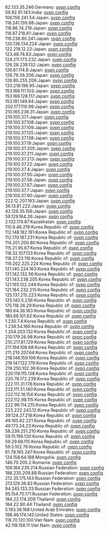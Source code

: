 62.133.35.246:Germany: [ovpn config](vpn/62_133_35_246.ovpn)  
59.92.91.143:India: [ovpn config](vpn/59_92_91_143.ovpn)  
106.156.241.54:Japan: [ovpn config](vpn/106_156_241_54.ovpn)  
118.241.139.98:Japan: [ovpn config](vpn/118_241_139_98.ovpn)  
118.86.74.219:Japan: [ovpn config](vpn/118_86_74_219.ovpn)  
118.87.218.81:Japan: [ovpn config](vpn/118_87_218_81.ovpn)  
119.238.80.241:Japan: [ovpn config](vpn/119_238_80_241.ovpn)  
120.138.134.224:Japan: [ovpn config](vpn/120_138_134_224.ovpn)  
122.218.12.22:Japan: [ovpn config](vpn/122_218_12_22.ovpn)  
123.48.74.83:Japan: [ovpn config](vpn/123_48_74_83.ovpn)  
124.211.173.232:Japan: [ovpn config](vpn/124_211_173_232.ovpn)  
126.28.239.132:Japan: [ovpn config](vpn/126_28_239_132.ovpn)  
126.61.114.8:Japan: [ovpn config](vpn/126_61_114_8.ovpn)  
126.79.39.206:Japan: [ovpn config](vpn/126_79_39_206.ovpn)  
126.80.255.206:Japan: [ovpn config](vpn/126_80_255_206.ovpn)  
133.218.198.95:Japan: [ovpn config](vpn/133_218_198_95.ovpn)  
153.166.111.103:Japan: [ovpn config](vpn/153_166_111_103.ovpn)  
153.166.128.117:Japan: [ovpn config](vpn/153_166_128_117.ovpn)  
153.191.149.84:Japan: [ovpn config](vpn/153_191_149_84.ovpn)  
202.177.110.99:Japan: [ovpn config](vpn/202_177_110_99.ovpn)  
210.165.236.31:Japan: [ovpn config](vpn/210_165_236_31.ovpn)  
219.100.37.1:Japan: [ovpn config](vpn/219_100_37_1.ovpn)  
219.100.37.108:Japan: [ovpn config](vpn/219_100_37_108.ovpn)  
219.100.37.109:Japan: [ovpn config](vpn/219_100_37_109.ovpn)  
219.100.37.125:Japan: [ovpn config](vpn/219_100_37_125.ovpn)  
219.100.37.138:Japan: [ovpn config](vpn/219_100_37_138.ovpn)  
219.100.37.19:Japan: [ovpn config](vpn/219_100_37_19.ovpn)  
219.100.37.205:Japan: [ovpn config](vpn/219_100_37_205.ovpn)  
219.100.37.211:Japan: [ovpn config](vpn/219_100_37_211.ovpn)  
219.100.37.213:Japan: [ovpn config](vpn/219_100_37_213.ovpn)  
219.100.37.22:Japan: [ovpn config](vpn/219_100_37_22.ovpn)  
219.100.37.4:Japan: [ovpn config](vpn/219_100_37_4.ovpn)  
219.100.37.50:Japan: [ovpn config](vpn/219_100_37_50.ovpn)  
219.100.37.58:Japan: [ovpn config](vpn/219_100_37_58.ovpn)  
219.100.37.67:Japan: [ovpn config](vpn/219_100_37_67.ovpn)  
219.100.37.7:Japan: [ovpn config](vpn/219_100_37_7.ovpn)  
219.100.37.90:Japan: [ovpn config](vpn/219_100_37_90.ovpn)  
222.12.207.193:Japan: [ovpn config](vpn/222_12_207_193.ovpn)  
36.13.81.222:Japan: [ovpn config](vpn/36_13_81_222.ovpn)  
42.126.35.156:Japan: [ovpn config](vpn/42_126_35_156.ovpn)  
59.129.164.26:Japan: [ovpn config](vpn/59_129_164_26.ovpn)  
2.132.174.87:Kazakhstan: [ovpn config](vpn/2_132_174_87.ovpn)  
110.9.46.219:Korea Republic of: [ovpn config](vpn/110_9_46_219.ovpn)  
112.148.182.181:Korea Republic of: [ovpn config](vpn/112_148_182_181.ovpn)  
112.170.187.231:Korea Republic of: [ovpn config](vpn/112_170_187_231.ovpn)  
114.201.200.80:Korea Republic of: [ovpn config](vpn/114_201_200_80.ovpn)  
115.21.95.67:Korea Republic of: [ovpn config](vpn/115_21_95_67.ovpn)  
118.32.107.133:Korea Republic of: [ovpn config](vpn/118_32_107_133.ovpn)  
118.37.23.116:Korea Republic of: [ovpn config](vpn/118_37_23_116.ovpn)  
119.202.225.224:Korea Republic of: [ovpn config](vpn/119_202_225_224.ovpn)  
121.140.224.163:Korea Republic of: [ovpn config](vpn/121_140_224_163.ovpn)  
121.142.132.56:Korea Republic of: [ovpn config](vpn/121_142_132_56.ovpn)  
121.143.238.205:Korea Republic of: [ovpn config](vpn/121_143_238_205.ovpn)  
121.165.122.244:Korea Republic of: [ovpn config](vpn/121_165_122_244.ovpn)  
121.184.232.215:Korea Republic of: [ovpn config](vpn/121_184_232_215.ovpn)  
125.137.215.223:Korea Republic of: [ovpn config](vpn/125_137_215_223.ovpn)  
125.140.5.236:Korea Republic of: [ovpn config](vpn/125_140_5_236.ovpn)  
175.118.26.29:Korea Republic of: [ovpn config](vpn/175_118_26_29.ovpn)  
180.64.36.183:Korea Republic of: [ovpn config](vpn/180_64_36_183.ovpn)  
180.66.101.62:Korea Republic of: [ovpn config](vpn/180_66_101_62.ovpn)  
1.230.7.4:Korea Republic of: [ovpn config](vpn/1_230_7_4.ovpn)  
1.238.54.166:Korea Republic of: [ovpn config](vpn/1_238_54_166.ovpn)  
1.254.203.132:Korea Republic of: [ovpn config](vpn/1_254_203_132.ovpn)  
210.179.26.98:Korea Republic of: [ovpn config](vpn/210_179_26_98.ovpn)  
210.217.81.129:Korea Republic of: [ovpn config](vpn/210_217_81_129.ovpn)  
211.194.108.68:Korea Republic of: [ovpn config](vpn/211_194_108_68.ovpn)  
211.210.207.64:Korea Republic of: [ovpn config](vpn/211_210_207_64.ovpn)  
218.146.159.106:Korea Republic of: [ovpn config](vpn/218_146_159_106.ovpn)  
218.147.122.179:Korea Republic of: [ovpn config](vpn/218_147_122_179.ovpn)  
219.250.102.36:Korea Republic of: [ovpn config](vpn/219_250_102_36.ovpn)  
220.119.115.138:Korea Republic of: [ovpn config](vpn/220_119_115_138.ovpn)  
220.78.172.239:Korea Republic of: [ovpn config](vpn/220_78_172_239.ovpn)  
222.111.31.178:Korea Republic of: [ovpn config](vpn/222_111_31_178.ovpn)  
222.111.51.140:Korea Republic of: [ovpn config](vpn/222_111_51_140.ovpn)  
222.112.18.154:Korea Republic of: [ovpn config](vpn/222_112_18_154.ovpn)  
222.112.98.115:Korea Republic of: [ovpn config](vpn/222_112_98_115.ovpn)  
222.96.114.215:Korea Republic of: [ovpn config](vpn/222_96_114_215.ovpn)  
223.222.243.12:Korea Republic of: [ovpn config](vpn/223_222_243_12.ovpn)  
39.124.27.218:Korea Republic of: [ovpn config](vpn/39_124_27_218.ovpn)  
49.165.82.221:Korea Republic of: [ovpn config](vpn/49_165_82_221.ovpn)  
49.173.24.23:Korea Republic of: [ovpn config](vpn/49_173_24_23.ovpn)  
58.239.251.210:Korea Republic of: [ovpn config](vpn/58_239_251_210.ovpn)  
59.15.196.130:Korea Republic of: [ovpn config](vpn/59_15_196_130.ovpn)  
59.29.66.115:Korea Republic of: [ovpn config](vpn/59_29_66_115.ovpn)  
59.5.102.76:Korea Republic of: [ovpn config](vpn/59_5_102_76.ovpn)  
61.78.165.247:Korea Republic of: [ovpn config](vpn/61_78_165_247.ovpn)  
124.158.64.188:Mongolia: [ovpn config](vpn/124_158_64_188.ovpn)  
146.70.205.2:Romania: [ovpn config](vpn/146_70_205_2.ovpn)  
109.184.239.214:Russian Federation: [ovpn config](vpn/109_184_239_214.ovpn)  
188.235.209.88:Russian Federation: [ovpn config](vpn/188_235_209_88.ovpn)  
212.35.175.143:Russian Federation: [ovpn config](vpn/212_35_175_143.ovpn)  
213.129.36.82:Russian Federation: [ovpn config](vpn/213_129_36_82.ovpn)  
94.245.133.33:Russian Federation: [ovpn config](vpn/94_245_133_33.ovpn)  
95.154.70.171:Russian Federation: [ovpn config](vpn/95_154_70_171.ovpn)  
184.22.174.209:Thailand: [ovpn config](vpn/184_22_174_209.ovpn)  
184.22.90.44:Thailand: [ovpn config](vpn/184_22_90_44.ovpn)  
5.193.36.168:United Arab Emirates: [ovpn config](vpn/5_193_36_168.ovpn)  
198.46.174.145:United States: [ovpn config](vpn/198_46_174_145.ovpn)  
118.70.120.100:Viet Nam: [ovpn config](vpn/118_70_120_100.ovpn)  
42.118.158.11:Viet Nam: [ovpn config](vpn/42_118_158_11.ovpn)  
